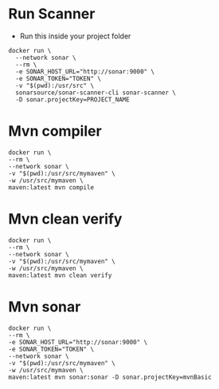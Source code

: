 # Run Scanner

* Run this inside your project folder

```
docker run \
  --network sonar \
  --rm \
  -e SONAR_HOST_URL="http://sonar:9000" \
  -e SONAR_TOKEN="TOKEN" \
  -v "$(pwd):/usr/src" \
  sonarsource/sonar-scanner-cli sonar-scanner \
  -D sonar.projectKey=PROJECT_NAME
```

# Mvn compiler

```
docker run \
--rm \
--network sonar \
-v "$(pwd):/usr/src/mymaven" \
-w /usr/src/mymaven \
maven:latest mvn compile
```

# Mvn clean verify

```
docker run \
--rm \
--network sonar \
-v "$(pwd):/usr/src/mymaven" \
-w /usr/src/mymaven \
maven:latest mvn clean verify
```

# Mvn sonar

```
docker run \
--rm \
-e SONAR_HOST_URL="http://sonar:9000" \
-e SONAR_TOKEN="TOKEN" \
--network sonar \
-v "$(pwd):/usr/src/mymaven" \
-w /usr/src/mymaven \
maven:latest mvn sonar:sonar -D sonar.projectKey=mvnBasic
```
